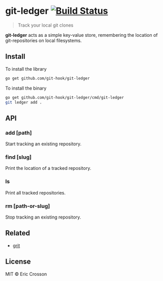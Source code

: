 # git-ledger [![Build Status](https://travis-ci.org/git-hook/git-ledger.svg?branch=master)](https://travis-ci.org/git-hook/git-ledger)

> Track your local git clones

**git-ledger** acts as a simple key-value store, remembering the
location of git-repositories on local filesystems.

## Install

To install the library

```bash
go get github.com/git-hook/git-ledger
```

To install the binary

```bash
go get github.com/git-hook/git-ledger/cmd/git-ledger
git ledger add .
```

## API

### add [path]

Start tracking an existing repository.

### find [slug]

Print the location of a tracked repository.

### ls

Print all tracked repositories.

### rm [path-or-slug]

Stop tracking an existing repository.

## Related

- [grit](https://github.com/jmalloc/grit)

## License

MIT © Eric Crosson
